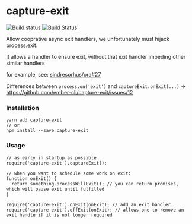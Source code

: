 capture-exit
============

[![Build status](https://ci.appveyor.com/api/projects/status/8044m918rwic8b9n/branch/master?svg=true)](https://ci.appveyor.com/project/embercli/capture-exit/branch/master) [![Build Status](https://travis-ci.org/ember-cli/capture-exit.svg?branch=master)](https://travis-ci.org/ember-cli/capture-exit)

Allow cooprative async exit handlers, we unfortunately must hijack process.exit.

It allows a handler to ensure exit, without that exit handler impeding other similar handlers

for example, see: [sindresorhus/ora\#27](https://github.com/sindresorhus/ora/issues/27)

Differences between `process.on('exit')` and `captureExit.onExit(...)` =&gt; https://github.com/ember-cli/capture-exit/issues/12

### Installation

    yarn add capture-exit
    // or
    npm install --save capture-exit

### Usage

    // as early in startup as possible
    require('capture-exit').captureExit();

    // when you want to schedule some work on exit:
    function onExit() {
      return something.processWillExit(); // you can return promises, which will pause exit until fulfilled
    }

    require('capture-exit').onExit(onExit); // add an exit handler
    require('capture-exit').offExit(onExit); // allows one to remove an exit handle if it is not longer required
